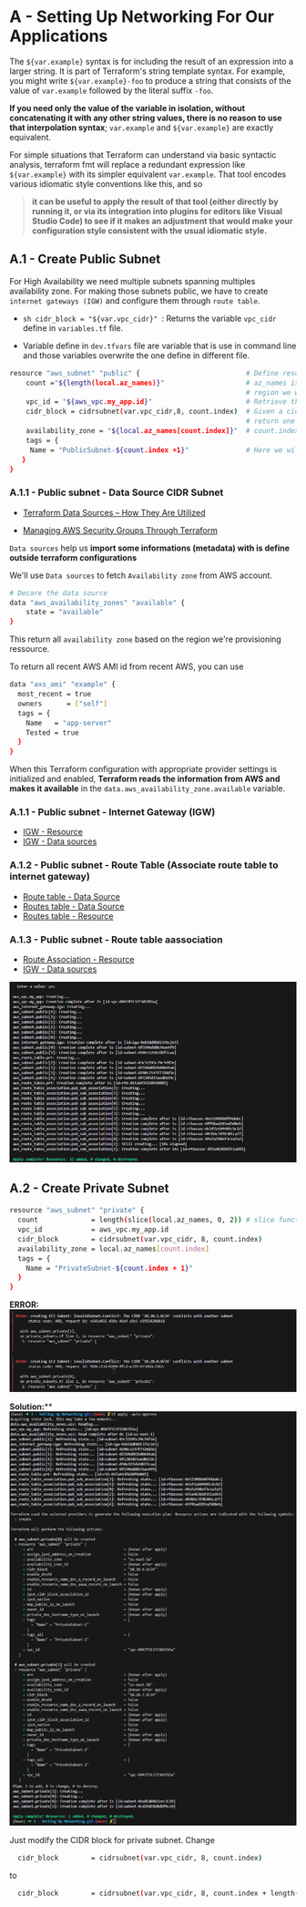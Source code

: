 # A - Setting Up Networking For Our Applications
The ``${var.example}`` syntax is for including the result of an expression into a larger string. It is part of Terraform's string template syntax. For example, you might write ``${var.example}-foo`` to produce a string that consists of the value of ``var.example`` followed by the literal suffix ``-foo``.

**If you need only the value of the variable in isolation, without concatenating it with any other string values, there is no reason to use that interpolation syntax**; ``var.example`` and ``${var.example}`` are exactly equivalent.

For simple situations that Terraform can understand via basic syntactic analysis, terraform fmt will replace a redundant expression like ``${var.example}`` with its simpler equivalent ``var.example``. That tool encodes various idiomatic style conventions like this, and so 
> **it can be useful to apply the result of that tool (either directly by running it, or via its integration into plugins for editors like Visual Studio Code) to see if it makes an adjustment that would make your configuration style consistent with the usual idiomatic style.**
## A.1 - Create Public Subnet
For High Availability we need multiple subnets spanning multiples availability zone. For making those subnets public, we have to create ``internet gateways (IGW)`` and configure them through ``route table``.

* ````sh cidr_block = "${var.vpc_cidr}" ````: Returns the variable ``vpc_cidr`` define in ``variables.tf`` file.

* Variable define in ``dev.tfvars`` file are variable that is use in command line and those variables overwrite the one define in different file.

````sh
resource "aws_subnet" "public" {                          # Define resource with logical type and logical name
    count ="${length(local.az_names)}"                    # az_names is the list of the names of different az in the 
                                                          # region we work in.
    vpc_id = "${aws_vpc.my_app.id}"                       # Retrieve the Id of each VPC created
    cidr_block = cidrsubnet(var.vpc_cidr,8, count.index)  # Given a cidr_block, cidrsubnet will add 8 to a mask and 
                                                          # return one by one.
    availability_zone = "${local.az_names[count.index]}"  # count.index is to pick one by one element in a list starting at 0
    tags = {
     Name = "PublicSubnet-${count.index +1}"              # Here we will have for tags PublicSubnet-1, PublicSubnet-2, etc...
   }
}


````
### A.1.1 - Public subnet - Data Source CIDR Subnet

* [Terraform Data Sources – How They Are Utilized](https://spacelift.io/blog/terraform-data-sources-how-they-are-utilised)

* [Managing AWS Security Groups Through Terraform](https://spacelift.io/blog/terraform-security-group)



``Data sources`` help us **import some informations (metadata) with is define outside terraform configurations**

We'll use ``Data sources`` to fetch ``Availability zone`` from AWS account.

````sh
# Decare the data source
data "aws_availability_zones" "available" {
    state = "available"
}
````
This return all ``availability zone`` based on the region we're provisioning ressource.

To return all recent AWS AMI id from recent AWS, you can use 

````sh
data "axs_ami" "example" {
  most_recent = true
  owners      = ["self"]
  tags = {
    Name   = "app-server"
    Tested = true
  }
}

````

When this Terraform configuration with appropriate provider settings is initialized and enabled, **Terraform reads the information from AWS and makes it available** in the ``data.aws_availability_zone.available`` variable.

### A.1.1 - Public subnet - Internet Gateway (IGW)
* [IGW - Resource](https://registry.terraform.io/providers/hashicorp/aws/latest/docs/resources/internet_gateway)
* [IGW - Data sources](https://registry.terraform.io/providers/hashicorp/aws/latest/docs/data-sources/internet_gateway)

### A.1.2 - Public subnet - Route Table (Associate route table to internet gateway)
* [Route table - Data Source](https://registry.terraform.io/providers/hashicorp/aws/latest/docs/data-sources/route_table)
* [Routes table - Data Source](https://registry.terraform.io/providers/hashicorp/aws/latest/docs/data-sources/route_tables)
* [Routes table - Resource](https://registry.terraform.io/providers/hashicorp/aws/latest/docs/resources/route_table)

### A.1.3 - Public subnet - Route table aassociation
* [Route Association - Resource](https://registry.terraform.io/providers/hashicorp/aws/latest/docs/resources/route_table_association)
* [IGW - Data sources](https://registry.terraform.io/providers/hashicorp/aws/latest/docs/data-sources/internet_gateway)

![Alt text](../images/18.png)

## A.2 - Create Private Subnet

````sh
resource "aws_subnet" "private" {
  count             = length(slice(local.az_names, 0, 2)) # slice function return a subset of a set
  vpc_id            = aws_vpc.my_app.id
  cidr_block        = cidrsubnet(var.vpc_cidr, 8, count.index)
  availability_zone = local.az_names[count.index]
  tags = {
    Name = "PrivateSubnet-${count.index + 1}"
  }
}
````
**ERROR:**
![Alt text](../images/19.png)

**Solution:****
![Alt text](../images/20.png)

Just modify the CIDR block for private subnet. Change 
````sh
  cidr_block        = cidrsubnet(var.vpc_cidr, 8, count.index)
````

to

````sh
  cidr_block        = cidrsubnet(var.vpc_cidr, 8, count.index + length(local.az_names))
````